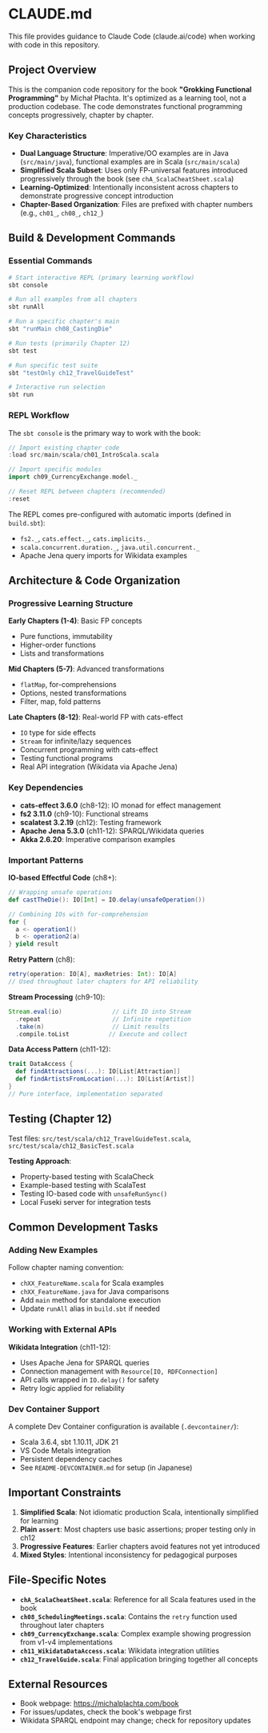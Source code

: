 # CLAUDE.md

This file provides guidance to Claude Code (claude.ai/code) when working with code in this repository.

## Project Overview

This is the companion code repository for the book **"Grokking Functional Programming"** by Michał Płachta. It's optimized as a learning tool, not a production codebase. The code demonstrates functional programming concepts progressively, chapter by chapter.

### Key Characteristics

- **Dual Language Structure**: Imperative/OO examples are in Java (`src/main/java`), functional examples are in Scala (`src/main/scala`)
- **Simplified Scala Subset**: Uses only FP-universal features introduced progressively through the book (see `chA_ScalaCheatSheet.scala`)
- **Learning-Optimized**: Intentionally inconsistent across chapters to demonstrate progressive concept introduction
- **Chapter-Based Organization**: Files are prefixed with chapter numbers (e.g., `ch01_`, `ch08_`, `ch12_`)

## Build & Development Commands

### Essential Commands

```bash
# Start interactive REPL (primary learning workflow)
sbt console

# Run all examples from all chapters
sbt runAll

# Run a specific chapter's main
sbt "runMain ch08_CastingDie"

# Run tests (primarily Chapter 12)
sbt test

# Run specific test suite
sbt "testOnly ch12_TravelGuideTest"

# Interactive run selection
sbt run
```

### REPL Workflow

The `sbt console` is the primary way to work with the book:

```scala
// Import existing chapter code
:load src/main/scala/ch01_IntroScala.scala

// Import specific modules
import ch09_CurrencyExchange.model._

// Reset REPL between chapters (recommended)
:reset
```

The REPL comes pre-configured with automatic imports (defined in `build.sbt`):
- `fs2._`, `cats.effect._`, `cats.implicits._`
- `scala.concurrent.duration._`, `java.util.concurrent._`
- Apache Jena query imports for Wikidata examples

## Architecture & Code Organization

### Progressive Learning Structure

**Early Chapters (1-4)**: Basic FP concepts
- Pure functions, immutability
- Higher-order functions
- Lists and transformations

**Mid Chapters (5-7)**: Advanced transformations
- `flatMap`, for-comprehensions
- Options, nested transformations
- Filter, map, fold patterns

**Late Chapters (8-12)**: Real-world FP with cats-effect
- `IO` type for side effects
- `Stream` for infinite/lazy sequences
- Concurrent programming with cats-effect
- Testing functional programs
- Real API integration (Wikidata via Apache Jena)

### Key Dependencies

- **cats-effect 3.6.0** (ch8-12): IO monad for effect management
- **fs2 3.11.0** (ch9-10): Functional streams
- **scalatest 3.2.19** (ch12): Testing framework
- **Apache Jena 5.3.0** (ch11-12): SPARQL/Wikidata queries
- **Akka 2.6.20**: Imperative comparison examples

### Important Patterns

**IO-based Effectful Code** (ch8+):
```scala
// Wrapping unsafe operations
def castTheDie(): IO[Int] = IO.delay(unsafeOperation())

// Combining IOs with for-comprehension
for {
  a <- operation1()
  b <- operation2(a)
} yield result
```

**Retry Pattern** (ch8):
```scala
retry(operation: IO[A], maxRetries: Int): IO[A]
// Used throughout later chapters for API reliability
```

**Stream Processing** (ch9-10):
```scala
Stream.eval(io)              // Lift IO into Stream
  .repeat                    // Infinite repetition
  .take(n)                   // Limit results
  .compile.toList           // Execute and collect
```

**Data Access Pattern** (ch11-12):
```scala
trait DataAccess {
  def findAttractions(...): IO[List[Attraction]]
  def findArtistsFromLocation(...): IO[List[Artist]]
}
// Pure interface, implementation separated
```

## Testing (Chapter 12)

Test files: `src/test/scala/ch12_TravelGuideTest.scala`, `src/test/scala/ch12_BasicTest.scala`

**Testing Approach**:
- Property-based testing with ScalaCheck
- Example-based testing with ScalaTest
- Testing IO-based code with `unsafeRunSync()`
- Local Fuseki server for integration tests

## Common Development Tasks

### Adding New Examples

Follow chapter naming convention:
- `chXX_FeatureName.scala` for Scala examples
- `chXX_FeatureName.java` for Java comparisons
- Add `main` method for standalone execution
- Update `runAll` alias in `build.sbt` if needed

### Working with External APIs

**Wikidata Integration** (ch11-12):
- Uses Apache Jena for SPARQL queries
- Connection management with `Resource[IO, RDFConnection]`
- API calls wrapped in `IO.delay()` for safety
- Retry logic applied for reliability

### Dev Container Support

A complete Dev Container configuration is available (`.devcontainer/`):
- Scala 3.6.4, sbt 1.10.11, JDK 21
- VS Code Metals integration
- Persistent dependency caches
- See `README-DEVCONTAINER.md` for setup (in Japanese)

## Important Constraints

1. **Simplified Scala**: Not idiomatic production Scala, intentionally simplified for learning
2. **Plain `assert`**: Most chapters use basic assertions; proper testing only in ch12
3. **Progressive Features**: Earlier chapters avoid features not yet introduced
4. **Mixed Styles**: Intentional inconsistency for pedagogical purposes

## File-Specific Notes

- **`chA_ScalaCheatSheet.scala`**: Reference for all Scala features used in the book
- **`ch08_SchedulingMeetings.scala`**: Contains the `retry` function used throughout later chapters
- **`ch09_CurrencyExchange.scala`**: Complex example showing progression from v1-v4 implementations
- **`ch11_WikidataDataAccess.scala`**: Wikidata integration utilities
- **`ch12_TravelGuide.scala`**: Final application bringing together all concepts

## External Resources

- Book webpage: https://michalplachta.com/book
- For issues/updates, check the book's webpage first
- Wikidata SPARQL endpoint may change; check for repository updates
